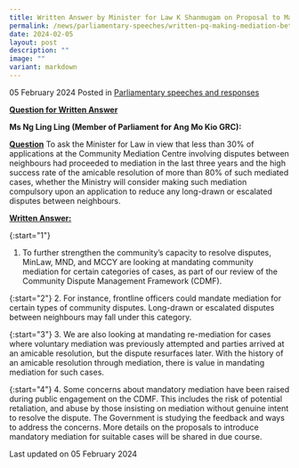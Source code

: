 ```yaml
---
title: Written Answer by Minister for Law K Shanmugam on Proposal to Make Mediation Between Disputing Neighbours Mandatory Given Success Rate
permalink: /news/parliamentary-speeches/written-pq-making-mediation-between-disputing-neighbours-mandatory/
date: 2024-02-05
layout: post
description: ""
image: ""
variant: markdown
---
```

05 February 2024 Posted in [Parliamentary speeches and responses](/news/parliamentary-speeches) 

<b><u>Question for Written Answer</u></b>

**Ms Ng Ling Ling (Member of Parliament for Ang Mo Kio GRC):** 

<b><u>Question</u></b>
To ask the Minister for Law in view that less than 30% of applications at the Community Mediation Centre involving disputes between neighbours had proceeded to mediation in the last three years and the high success rate of the amicable resolution of more than 80% of such mediated cases, whether the Ministry will consider making such mediation compulsory upon an application to reduce any long-drawn or escalated disputes between neighbours.

<b><u>Written Answer:</u></b>

{:start="1"}
1.	To further strengthen the community’s capacity to resolve disputes, MinLaw, MND, and MCCY are looking at mandating community mediation for certain categories of cases, as part of our review of the Community Dispute Management Framework (CDMF).

{:start="2"}
2.	For instance, frontline officers could mandate mediation for certain types of community disputes. Long-drawn or escalated disputes between neighbours may fall under this category.

{:start="3"}
3.	We are also looking at mandating re-mediation for cases where voluntary mediation was previously attempted and parties arrived at an amicable resolution, but the dispute resurfaces later. With the history of an amicable resolution through mediation, there is value in mandating mediation for such cases. 

{:start="4"}
4.	Some concerns about mandatory mediation have been raised during public engagement on the CDMF. This includes the risk of potential retaliation, and abuse by those insisting on mediation without genuine intent to resolve the dispute. The Government is studying the feedback and ways to address the concerns. More details on the proposals to introduce mandatory mediation for suitable cases will be shared in due course.

<p class="right-side-updated">Last updated on 05 February 2024</p>
